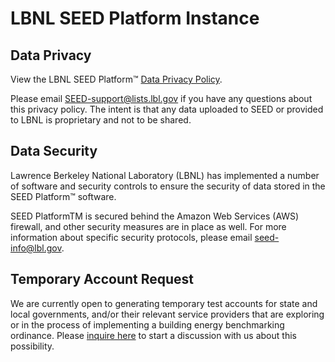 # LBNL SEED Platform Instance

## Data Privacy

View the LBNL SEED Platform&trade; [Data Privacy Policy](https://docs.google.com/a/lbl.gov/viewer?a=v&pid=sites&srcid=bGJsLmdvdnxzZWVkfGd4OjJiYjE5YzZjYzVjYjViNg).

Please email SEED-support@lists.lbl.gov if you have any questions about this privacy policy. The intent is that any data uploaded to SEED or provided to LBNL is proprietary and not to be shared.

## Data Security

Lawrence Berkeley National Laboratory (LBNL) has implemented a number of software and security controls to ensure the security of data stored in the SEED Platform&trade; software.

SEED PlatformTM is secured behind the Amazon Web Services (AWS) firewall, and other security measures are in place as well. For more information about specific security protocols, please email seed-info@lbl.gov.

## Temporary Account Request

We are currently open to generating temporary test accounts for state and local governments, and/or their relevant service providers that are exploring or in the process of implementing a building energy benchmarking ordinance.  Please [inquire here](https://docs.google.com/a/lbl.gov/forms/d/1dqwGF38yPLWIT5zZgjiin38Eo_25SraaWGewIpHPhWo/viewform) to start a discussion with us about this possibility. 